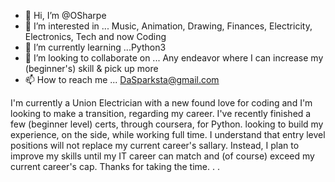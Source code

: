 - 👋 Hi, I’m @OSharpe
- 👀 I’m interested in ... Music, Animation, Drawing, Finances, Electricity, Electronics, Tech and now Coding
- 🌱 I’m currently learning ...Python3
- 💞️ I’m looking to collaborate on ... Any endeavor where I can increase my (beginner's) skill & pick up more
- 📫 How to reach me ... DaSparksta@gmail.com

<!---
OmariSpark/OmariSpark is a ✨ special ✨ repository because its `README.md` (this file) appears on your GitHub profile.
You can click the Preview link to take a look at your changes.
--->

  I'm currently a Union Electrician with a new found love for coding and  I'm looking to make a transition, regarding my career. 
  I've recently finished a few (beginner level) certs, through coursera, for Python. looking to build my experience, on the side, while working full time.
  I understand that entry level positions will not replace my current career's sallary. Instead, I plan to improve my skills until my IT career can match and (of course) exceed my current career's cap.
  Thanks for taking the time. . .
